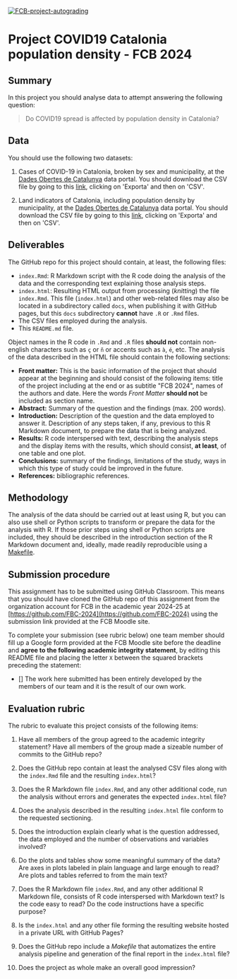 [![FCB-project-autograding](../../actions/workflows/fcb_autograding.yml/badge.svg)](../../actions?query=workflow%3AFCB-project-autograding)

# Project COVID19 Catalonia population density - FCB 2024

## Summary

In this project you should analyse data to attempt answering the following question:

> Do COVID19 spread is affected by population density in Catalonia?

## Data

You should use the following two datasets:

1. Cases of COVID-19 in Catalonia, broken by sex and municipality, at the
[Dades Obertes de Catalunya](http://governobert.gencat.cat/ca/dades_obertes) data portal.
You should download the CSV file by going to this
[link](https://analisi.transparenciacatalunya.cat/ca/Salut/Registre-de-casos-de-COVID-19-realitzats-a-Catalun/jj6z-iyrp), clicking on 'Exporta' and then on 'CSV'.

2. Land indicators of Catalonia, including population density by municipality, at the
[Dades Obertes de Catalunya](http://governobert.gencat.cat/ca/dades_obertes) data portal.
You should download the CSV file by going to this
[link](https://analisi.transparenciacatalunya.cat/ca/Urbanisme-infraestructures/Dades-del-mapa-urban-stic-de-Catalunya/epsm-zskb),
clicking on 'Exporta' and then on 'CSV'.

## Deliverables

The GitHub repo for this project should contain, at least, the following files:

  * `index.Rmd`: R Markdown script with the R code doing the analysis of the data
    and the corresponding text explaining those analysis steps.
  * `index.html`: Resulting HTML output from processing (_knitting_) the file
    `index.Rmd`. This file (`index.html`) and other web-related files may also be
    located in a subdirectory called `docs`, when publishing it with GitHub pages,
    but this `docs` subdirectory **cannot** have `.R` or `.Rmd` files.
  * The CSV files employed during the analysis.
  * This `README.md` file.

Object names in the R code in `.Rmd` and `.R` files **should not** contain
non-english characters such as `ç` or `ñ` or accents such as `à`, `é`, etc.
The analysis of the data described in the HTML file should contain the following
sections:

  * **Front matter:** This is the basic information of the project that should
    appear at the beginning and should consist of the following items: title of
    the project including at the end or as subtitle "FCB 2024", names of the
    authors and date. Here the words _Front Matter_ **should not** be included
    as section name.
  * **Abstract:** Summary of the question and the findings (max. 200 words).
  * **Introduction:** Description of the question and the data employed to
    answer it. Description of any steps taken, if any, previous to this R
    Markdown document, to prepare the data that is being analyzed.
  * **Results:** R code interspersed with text, describing the analysis steps
    and the display items with the results, which should consist, **at least**,
    of one table and one plot.
  * **Conclusions:** summary of the findings, limitations of the study, ways in
    which this type of study could be improved in the future.
  * **References:** bibliographic references.

## Methodology

The analysis of the data should be carried out at least using R, but you can
also use shell or Python scripts to transform or prepare the data for the
analysis with R. If those prior steps using shell or Python scripts are
included, they should be described in the introduction section of the R
Markdown document and, ideally, made readily reproducible using a
[Makefile](https://funcompbio.github.io/lecture10).

## Submission procedure

This assignment has to be submitted using GitHub Classroom. This
means that you should have cloned the GitHub repo of this assignment from
the organization account for FCB in the academic year 2024-25 at
[https://github.com/FBC-2024](https://github.com/FBC-2024)
using the submission link provided at the FCB Moodle site.

To complete your submission (see rubric below) one team member should fill up a
Google form provided at the FCB Moodle site before the deadline and **agree to
the following academic integrity statement**, by editing this README file and
placing the letter `X` between the squared brackets preceding the statement:

- [] The work here submitted has been entirely developed by the members of
  our team and it is the result of our own work.

## Evaluation rubric

The rubric to evaluate this project consists of the following items:

1. Have all members of the group agreed to the academic integrity statement?
   Have all members of the group made a sizeable number of commits to the
   GitHub repo?

2. Does the GitHub repo contain at least the analysed CSV files along with the
   `index.Rmd` file and the resulting `index.html`?

3. Does the R Markdown file `index.Rmd`, and any other additional code, run the
   analysis without errors and generates the expected `index.html` file?

4. Does the analysis described in the resulting `index.html` file conform to
   the requested sectioning.

5. Does the introduction explain clearly what is the question addressed, the
   data employed and the number of observations and variables involved?

6. Do the plots and tables show some meaningful summary of the data? Are axes
   in plots labeled in plain language and large enough to read? Are plots and
   tables referred to from the main text?

7. Does the R Markdown file `index.Rmd`, and any other additional R Markdown
   file, consists of R code interspersed with Markdown text? Is the code easy
   to read? Do the code instructions have a specific purpose?

8. Is the `index.html` and any other file forming the resulting website
   hosted in a private URL with GitHub Pages?

9. Does the GitHub repo include a _Makefile_ that automatizes the entire
   analysis pipeline and generation of the final report in the `index.html`
   file?

10. Does the project as whole make an overall good impression?
